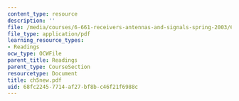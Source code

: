 ```yaml
---
content_type: resource
description: ''
file: /media/courses/6-661-receivers-antennas-and-signals-spring-2003/68fc22457714af27bf8bc46f21f6988c_ch5new.pdf
file_type: application/pdf
learning_resource_types:
- Readings
ocw_type: OCWFile
parent_title: Readings
parent_type: CourseSection
resourcetype: Document
title: ch5new.pdf
uid: 68fc2245-7714-af27-bf8b-c46f21f6988c
---
```

